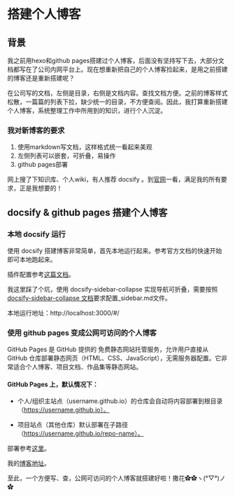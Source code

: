 # 搭建个人博客

## 背景
我之前用hexo和github pages搭建过个人博客，后面没有坚持写下去，大部分文档都写在了公司内网平台上。现在想重新把自己的个人博客捡起来，是用之前搭建的博客还是重新搭建呢？

在公司写的文档，左侧是目录，右侧是文档内容。查找文档方便。之前的博客样式松散，一篇篇的列表下拉，缺少统一的目录，不方便查阅。因此，我打算重新搭建个人博客，系统整理工作中所用到的知识，进行个人沉淀。

### 我对新博客的要求
1. 使用markdown写文档，这样格式统一看起来美观
2. 左侧列表可以嵌套，可折叠，易操作
3. github pages部署

网上搜了下知识库、个人wiki，有人推荐 docsify 。到[官网](https://docsify.js.org/#/zh-cn/)一看，满足我的所有要求，正是我想要的！

## docsify & github pages 搭建个人博客

### 本地 docsify 运行

使用 docsify 搭建博客非常简单，首先本地运行起来。参考官方文档的快速开始即可本地跑起来。

插件配置参考[这篇文档](https://juejin.cn/post/7104301359876276260#heading-10)。

我这里踩了个坑，使用 docsify-sidebar-collapse 实现导航可折叠，需要按照 [docsify-sidebar-collapse 文档](https://github.com/iPeng6/docsify-sidebar-collapse)要求配置_sidebar.md文件。

本地运行地址：http://localhost:3000/#/

### 使用 github pages 变成公网可访问的个人博客


GitHub Pages 是 GitHub 提供的 免费静态网站托管服务，允许用户直接从 GitHub 仓库部署静态网页（HTML、CSS、JavaScript），无需服务器配置。它非常适合个人博客、项目文档、作品集等静态网站。

#### GitHub Pages 上，默认情况下：

- 个人/组织主站点（username.github.io）的仓库会自动将内容部署到根目录（https://username.github.io）。

- 项目站点（其他仓库）默认部署在子路径（https://username.github.io/repo-name）。


部署参考[这里](https://docsify.js.org/#/zh-cn/deploy?id=github-pages)。

我的[博客地址](https://cala2cala.github.io/cala2cala/#/)。

至此，一个方便写、查，公网可访问的个人博客就搭建好啦！撒花✿✿ヽ(°▽°)ノ✿
